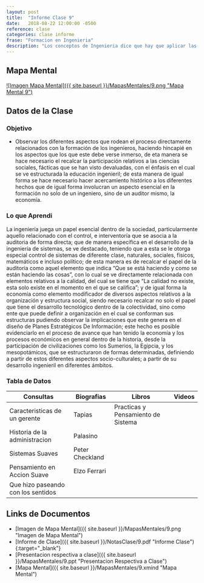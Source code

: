 ```yaml
---
layout: post
title:  "Informe Clase 9"
date:   2018-08-22 12:00:00 -0500
reference: clase
categories: clase informe
frase: "Formacion en Ingenieria"
description: "Los conceptos de Ingenieria dice que hay que aplicar las herramientas de formacion en ingenieria"
---
```


## Mapa Mental
<a href="{{ site.baseurl }}/MapasMentales/9.png">![Imagen Mapa Mental]({{ site.baseurl }}/MapasMentales/9.png "Mapa Mental 9")</a>

## Datos de la Clase
### Objetivo
- Observar los diferentes aspectos que rodean el proceso directamente relacionados con la formación de los ingenieros, haciendo hincapié en los aspectos que  los que este debe verse inmerso, de eta manera se hace necesario el recalcar la participación relativos a las ciencias sociales, fácticas que se han visto devaluadas, con el énfasis en el cual se ve estructurada la educación ingenieril; de esta manera de igual forma se hace necesario hacer acercamiento histórico a los diferentes hechos que de igual forma involucran un aspecto esencial en la formación no solo de un ingeniero, sino de un auditor mismo, la economía.

### Lo que Aprendi
La ingeniería juega un papel esencial dentro de la sociedad, particularmente aquello relacionado con el control, e interventoría que se asocia a la auditoria de forma directa; que de manera específica en el desarrollo de la ingeniería de sistemas, se ve destacado, teniendo que a esta se le otorga especial control de sistemas de diferente clase, naturales, sociales, físicos, matemáticos e incluso político; de esta manera es de recalcar el papel de la auditoria como aquel elemento que  indica “Que se está haciendo y como se están haciendo las cosas”, con lo cual se ve directamente relacionada con elementos relativos a la calidad, del cual se tiene que “La calidad no existe, esta solo existe en el momento en el que se califica”; y de igual forma la economía como elemento modificador de diversos aspectos relativos a la organización y estructura social, siendo necesario recalcar no solo el papel que tiene el desarrollo tecnológico dentro de la colectividad, sino como ente que puede definir a organización en el cual se conforman sus estructuras pudiendo observar la implicaciones que este genera en el diseño de Planes Estratégicos De Información; este hecho es posible evidenciarlo en el proceso de avance que han tenido la economía y los procesos económicos en general dentro de la historia, desde la participación de civilizaciones como los Sumerios, la Egipcia, y los mesopotámicos, que se estructuraron de formas determinadas, definiendo a partir de estos diferentes aspectos socio-culturales; a partir de su desarrollo ingenieril en diferentes ámbitos.


### Tabla de Datos

| Consultas                          | Biografias      | Libros                             | Videos |
| ---------                          | ----------      | ------                             | ------ |
| Caracteristicas de un gerente      | Tapias          | Practicas y Pensamiento de Sistema |        |
| Historia de la administracion      | Palasino        |                                    |        |
| Sistemas Suaves                    | Peter Checkland |                                    |        |
| Pensamiento en Accion Suave        | Elzo Ferrari    |                                    |        |
| Que hizo paseando con los sentidos |                 |                                    |        |


## Links de Documentos
- [Imagen de Mapa Mental]({{ site.baseurl }}/MapasMentales/9.png "Imagen de Mapa Mental")
- [Informe de Clase]({{ site.baseurl }}/NotasClase/9.pdf "Informe Clase"){:target="_blank"}
- [Presentacion respectiva a clase]({{ site.baseurl }}/MapasMentales/9.ppt "Presentacion Respectiva a Clase")
- [Mapa Mental]({{ site.baseurl }}/MapasMentales/9.xmind "Mapa Mental")

